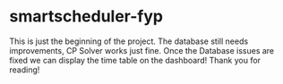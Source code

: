# smartscheduler-fyp

This is just the beginning of the project.
The database still needs improvements, CP Solver works just fine. 
Once the Database issues are fixed we can display the time table on the dashboard!
Thank you for reading!
